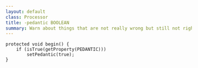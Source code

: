 ```yaml
---
layout: default
class: Processor
title: -pedantic BOOLEAN
summary: Warn about things that are not really wrong but still not right. 
---
```


	protected void begin() {
		if (isTrue(getProperty(PEDANTIC)))
			setPedantic(true);
	}

